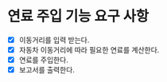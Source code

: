 # 연료 주입 기능 요구 사항

- [x] 이동거리를 입력 받는다.
- [x] 자동차 이동거리에 따라 필요한 연료를 계산한다.
- [x] 연료를 주입한다.
- [x] 보고서를 출력한다.